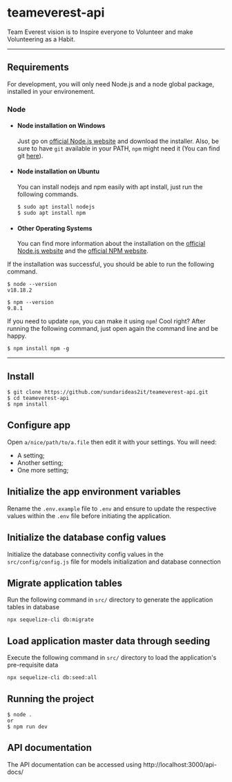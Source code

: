 # teameverest-api

Team Everest vision is to Inspire everyone to Volunteer
and make Volunteering as a Habit.

---
## Requirements

For development, you will only need Node.js and a node global package, installed in your environement.

### Node
- #### Node installation on Windows

  Just go on [official Node.js website](https://nodejs.org/) and download the installer.
Also, be sure to have `git` available in your PATH, `npm` might need it (You can find git [here](https://git-scm.com/)).

- #### Node installation on Ubuntu

  You can install nodejs and npm easily with apt install, just run the following commands.

      $ sudo apt install nodejs
      $ sudo apt install npm

- #### Other Operating Systems
  You can find more information about the installation on the [official Node.js website](https://nodejs.org/) and the [official NPM website](https://npmjs.org/).

If the installation was successful, you should be able to run the following command.

    $ node --version
    v18.18.2

    $ npm --version
    9.8.1

If you need to update `npm`, you can make it using `npm`! Cool right? After running the following command, just open again the command line and be happy.

    $ npm install npm -g

---

## Install

    $ git clone https://github.com/sundarideas2it/teameverest-api.git
    $ cd teameverest-api
    $ npm install

## Configure app

Open `a/nice/path/to/a.file` then edit it with your settings. You will need:

- A setting;
- Another setting;
- One more setting;

## Initialize the app environment variables

Rename the `.env.example` file to `.env` and ensure to update the respective values within the `.env` file before initiating the application.

## Initialize the database config values

Initialize the database connectivity config values in the `src/config/config.js` file for models initialization and database connection

## Migrate application tables

Run the following command in `src/` directory to generate the application tables in database

`npx sequelize-cli db:migrate`

## Load application master data through seeding

Execute the following command in `src/` directory to load the application's pre-requisite data

`npx sequelize-cli db:seed:all`

## Running the project

    $ node .
    or
    $ npm run dev

## API documentation

The API documentation can be accessed using http://localhost:3000/api-docs/
